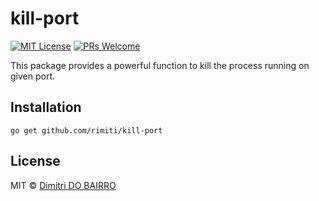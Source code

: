 # kill-port

[![MIT License][license-badge]][LICENSE]
[![PRs Welcome][prs-badge]][prs]

This package provides a powerful function to kill the process running on given port.

## Installation

```
go get github.com/rimiti/kill-port
```

## License

MIT © [Dimitri DO BAIRRO](https://github.com/rimiti/kill-port/blob/master/LICENSE)

[license-badge]: https://img.shields.io/badge/license-MIT-blue.svg?style=flat-square
[license]: https://github.com/rimiti/kill-port/blob/master/LICENSE
[prs-badge]: https://img.shields.io/badge/PRs-welcome-brightgreen.svg?style=flat-square
[prs]: http://makeapullrequest.com
